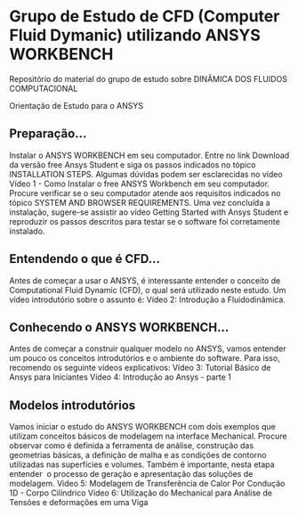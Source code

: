# Grupo de Estudo de CFD (Computer Fluid Dymanic) utilizando ANSYS WORKBENCH
Repositório do material do grupo de estudo sobre DINÂMICA DOS FLUIDOS COMPUTACIONAL 

Orientação de Estudo para o ANSYS

## Preparação...
Instalar o ANSYS WORKBENCH em seu computador.
Entre no link Download da versão free Ansys Student e siga os passos indicados no tópico INSTALLATION STEPS. Algumas dúvidas podem ser esclarecidas no vídeo Vídeo 1 - Como Instalar o free ANSYS Workbench em seu computador.
Procure verificar se o seu computador atende aos requisitos indicados no tópico SYSTEM AND BROWSER REQUIREMENTS.
Uma vez concluída a instalação, sugere-se assistir ao vídeo Getting Started with Ansys Student e reproduzir os passos descritos para testar se o software foi corretamente instalado.
## Entendendo o que é CFD...
Antes de começar a usar o ANSYS, é interessante entender o conceito de Computational Fluid Dynamic (CFD), o qual será utilizado neste estudo. Um vídeo introdutório sobre o assunto é:
Vídeo 2: Introdução a Fluidodinâmica.
## Conhecendo o ANSYS WORKBENCH...
Antes de começar a construir qualquer modelo no ANSYS, vamos entender um pouco os conceitos introdutórios e o ambiente do software. Para isso, recomendo os seguinte vídeos explicativos:
Vídeo 3: Tutorial Básico de Ansys para Iniciantes
Vídeo 4: Introdução ao Ansys - parte 1
## Modelos introdutórios
Vamos iniciar o estudo do ANSYS WORKBENCH com dois exemplos que utilizam conceitos básicos de modelagem na interface Mechanical. Procure observar como é definida a ferramenta de análise, construção das geometrias básicas, a definição de malha e as condições de contorno utilizadas nas superfícies e volumes. Também é importante, nesta etapa entender  o processo de geração e apresentação das soluções de modelagem.
Video 5: Modelagem de Transferência de Calor Por Condução 1D - Corpo Cilíndrico
Vídeo 6: Utilização do Mechanical para Análise de Tensões e deformações em uma Viga
